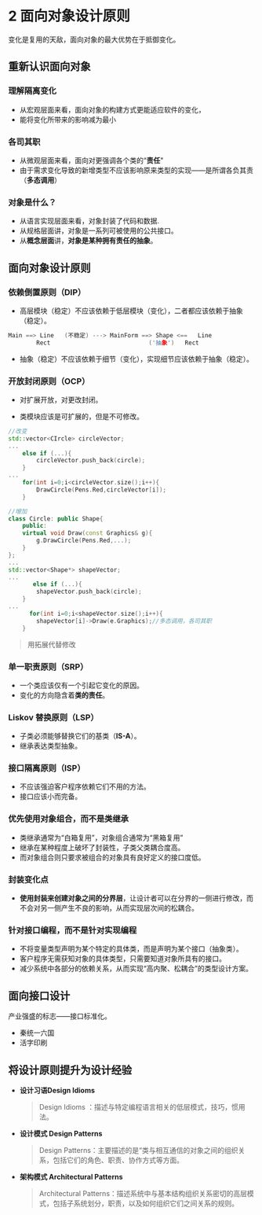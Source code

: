 # 2 面向对象设计原则

变化是复用的天敌，面向对象的最大优势在于抵御变化。

## 重新认识面向对象

### 理解隔离变化

- 从宏观层面来看，面向对象的构建方式更能适应软件的变化，
- 能将变化所带来的影响减为最小

### 各司其职

- 从微观层面来看，面向对更强调各个类的“**责任**"
- 由于需求变化导致的新增类型不应该影响原来类型的实现——是所谓各负其责（**多态调用**）

### 对象是什么？

- 从语言实现层面来看，对象封装了代码和数据.
- 从规格层面讲，对象是一系列可被使用的公共接口。
- 从**概念层面**讲，**对象是某种拥有责任的抽象**。

## 面向对象设计原则

### 依赖倒置原则（DIP）

- 高层模块（稳定）不应该依赖于低层模块（变化），二者都应该依赖于抽象（稳定）。

```cpp
Main ==> Line   (不稳定) ---> MainForm ==> Shape <==   Line
		Rect							('抽象')	 Rect							
```

- 抽象（稳定）不应该依赖于细节（变化），实现细节应该依赖于抽象（稳定）。

### 开放封闭原则（OCP）

- 对扩展开放，对更改封闭。

- 类模块应该是可扩展的，但是不可修改。

```cpp
//改变
std::vector<CIrcle> circleVector;
...
    else if (...){
        circleVector.push_back(circle);
    }
...
    for(int i=0;i<circleVector.size();i++){
        DrawCircle(Pens.Red,circleVector[i]);
    }

//增加
class Circle: public Shape{
    public:
    virtual void Draw(const Graphics& g){
        g.DrawCircle(Pens.Red,...);
    }
};
...
std::vector<Shape*> shapeVector; 
...
       else if (...){
        shapeVector.push_back(circle);
    } 
...
      for(int i=0;i<shapeVector.size();i++){
        shapeVector[i]->Draw(e.Graphics);//多态调用，各司其职
    }

```

> 用拓展代替修改

### 单一职责原则（SRP）

- 一个类应该仅有一个引起它变化的原因。
- 变化的方向隐含着**类的责任**。

### Liskov 替换原则（LSP）

- 子类必须能够替换它们的基类（**IS-A**）。
- 继承表达类型抽象。

### 接口隔离原则（ISP）

- 不应该强迫客户程序依赖它们不用的方法。
- 接口应该小而完备。

### 优先使用对象组合，而不是类继承

- 类继承通常为“白箱复用”，对象组合通常为“黑箱复用”
- 继承在某种程度上破坏了封装性，子类父类耦合度高。
- 而对象组合则只要求被组合的对象具有良好定义的接口度低。

### 封装变化点

- **使用封装来创建对象之间的分界层**，让设计者可以在分界的一侧进行修改，而不会对另一侧产生不良的影响，从而实现层次间的松耦合。

### 针对接口编程，而不是针对实现编程

- 不将变量类型声明为某个特定的具体类，而是声明为某个接口（抽象类）。
- 客户程序无需获知对象的具体类型，只需要知道对象所具有的接口。
- 减少系统中各部分的依赖关系，从而实现“高内聚、松耦合”的类型设计方案。



## 面向接口设计

产业强盛的标志——接口标准化。

- 秦统一六国
- 活字印刷

## 将设计原则提升为设计经验

- **设计习语Design Idioms**

  > Design Idioms ：描述与特定编程语言相关的低层模式，技巧，惯用法。

- **设计模式 Design Patterns**

  > Design Patterns：主要描述的是“类与相互通信的对象之间的组织关系，包括它们的角色、职责、协作方式等方面。

- **架构模式 Architectural Patterns**

  > Architectural Patterns：描述系统中与基本结构组织关系密切的高层模式，包括子系统划分，职责，以及如何组织它们之间关系的规则。



